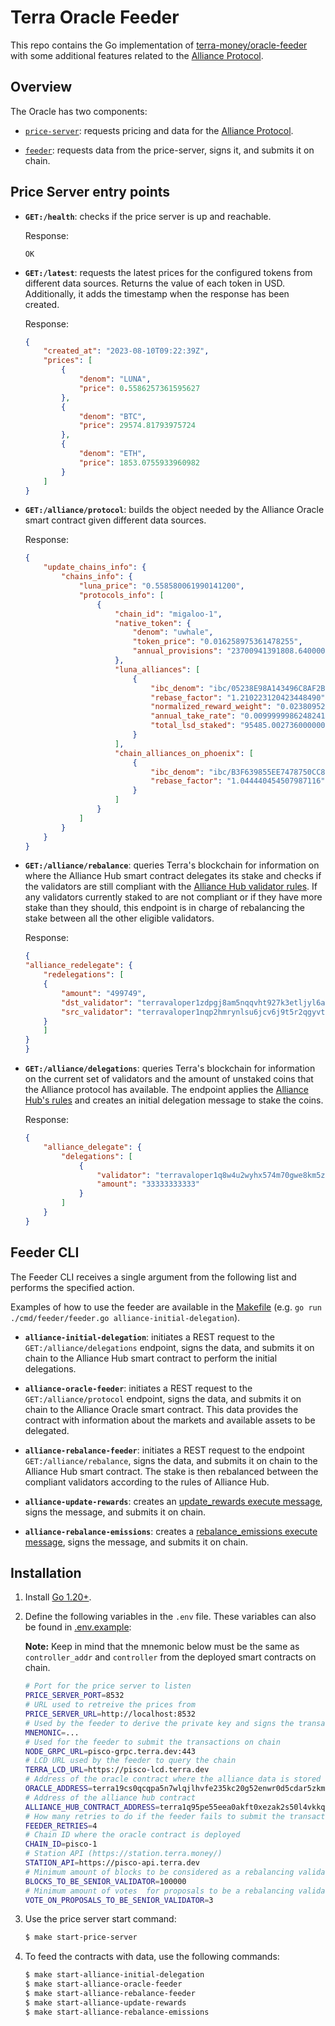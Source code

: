 # Terra Oracle Feeder

This repo contains the Go implementation of [terra-money/oracle-feeder](https://github.com/terra-money/oracle-feeder) with some additional features related to the [Alliance Protocol](https://github.com/terra-money/alliance-protocol).

## Overview

The Oracle has two components: 

- [`price-server`](cmd/price-server/): requests pricing and data for the [Alliance Protocol](https://github.com/terra-money/alliance-protocol).
   
- [`feeder`](cmd/feeder/): requests data from the price-server, signs it, and submits it on chain.

## Price Server entry points

- **`GET:/health`**: checks if the price server is up and reachable.
  
  Response:
  
    ```
    OK
    ```

- **`GET:/latest`**: requests the latest prices for the configured tokens from different data sources. Returns the value of each token in USD. Additionally, it adds the timestamp when the response has been created.

   Response: 

    ```JSON
    {
        "created_at": "2023-08-10T09:22:39Z",
        "prices": [
            {
                "denom": "LUNA",
                "price": 0.5586257361595627
            },
            {
                "denom": "BTC",
                "price": 29574.81793975724
            },
            {
                "denom": "ETH",
                "price": 1853.0755933960982
            }
        ]
    }
    ```

- **`GET:/alliance/protocol`**: builds the object needed by the Alliance Oracle smart contract given different data sources. 

  Response: 

    ```JSON
    {
        "update_chains_info": {
            "chains_info": {
                "luna_price": "0.558580061990141200",
                "protocols_info": [
                    {
                        "chain_id": "migaloo-1",
                        "native_token": {
                            "denom": "uwhale",
                            "token_price": "0.016258975361478255",
                            "annual_provisions": "23700941391808.640000000000000000"
                        },
                        "luna_alliances": [
                            {
                                "ibc_denom": "ibc/05238E98A143496C8AF2B6067BABC84503909ECE9E45FBCBAC2CBA5C889FD82A",
                                "rebase_factor": "1.210223120423448490",
                                "normalized_reward_weight": "0.023809523809523810",
                                "annual_take_rate": "0.009999998624824108",
                                "total_lsd_staked": "95485.002736000000000000"
                            }
                        ],
                        "chain_alliances_on_phoenix": [
                            {
                                "ibc_denom": "ibc/B3F639855EE7478750CC8F82072307ED6E131A8EFF20345E1D136B50C4E5EC36",
                                "rebase_factor": "1.044440454507987116"
                            }
                        ]
                    }
                ]
            }
        }
    }
    ```


- **`GET:/alliance/rebalance`**: queries Terra's blockchain for information on where the Alliance Hub smart contract delegates its stake and checks if the validators are still compliant with the [Alliance Hub validator rules](https://github.com/terra-money/oracle-feeder-go/blob/main/internal/provider/alliance/alliance_validators.go#L139-L147). If any validators currently staked to are not compliant or if they have more stake than they should, this endpoint is in charge of rebalancing the stake between all the other eligible validators. 

   Response: 

    ```JSON
    {
    "alliance_redelegate": {
        "redelegations": [
        {
            "amount": "499749",
            "dst_validator": "terravaloper1zdpgj8am5nqqvht927k3etljyl6a52kwqndjz2",
            "src_validator": "terravaloper1nqp2hmrynlsu6jcv6j9t5r2qgyvtvna58t2erh"
        }
        ]
    }
    }
    ```

- **`GET:/alliance/delegations`**: queries Terra's blockchain for information on the current set of validators and the amount of unstaked coins that the Alliance protocol has available. The endpoint applies the [Alliance Hub's rules](https://github.com/terra-money/oracle-feeder-go/blob/main/internal/provider/alliance/alliance_validators.go#L98-L106) and creates an initial delegation message to stake the coins. 

   Response: 

    ```JSON
    {
        "alliance_delegate": {
            "delegations": [
                {
                    "validator": "terravaloper1q8w4u2wyhx574m70gwe8km5za2ptanny9mnqy3",
                    "amount": "33333333333"
                }
            ]
        }
    }
    ```

## Feeder CLI

The Feeder CLI receives a single argument from the following list and performs the specified action. 

Examples of how to use the feeder are available in the [Makefile](./Makefile)
(e.g. `go run ./cmd/feeder/feeder.go alliance-initial-delegation`).

- **`alliance-initial-delegation`**: initiates a REST request to the `GET:/alliance/delegations` endpoint, signs the data, and submits it on chain to the Alliance Hub smart contract to perform the initial delegations.

- **`alliance-oracle-feeder`**: initiates a REST request to the `GET:/alliance/protocol` endpoint, signs the data, and submits it on chain to the Alliance Oracle smart contract. This data provides the contract with information about the markets and available assets to be delegated.

- **`alliance-rebalance-feeder`**: initiates a REST request to the endpoint `GET:/alliance/rebalance`, signs the data, and submits it on chain to the Alliance Hub smart contract. The stake is then rebalanced between the compliant validators according to the rules of Alliance Hub.

- **`alliance-update-rewards`**: creates an [update_rewards execute message](https://github.com/terra-money/alliance-protocol/blob/main/packages/alliance-protocol/src/alliance_protocol.rs#L37), signs the message, and submits it on chain.

- **`alliance-rebalance-emissions`**: creates a [rebalance_emissions execute message](https://github.com/terra-money/alliance-protocol/blob/main/packages/alliance-protocol/src/alliance_protocol.rs#L37), signs the message, and submits it on chain.

## Installation

1. Install [Go 1.20+](https://golang.org/).

2. Define the following variables in the `.env` file. These variables can also be found in [.env.example](.env.example):

    **Note:** Keep in mind that the mnemonic below must be the same as `controller_addr` and `controller` from the deployed smart contracts on chain.

    ```sh
    # Port for the price server to listen
    PRICE_SERVER_PORT=8532
    # URL used to retreive the prices from
    PRICE_SERVER_URL=http://localhost:8532
    # Used by the feeder to derive the private key and signs the transactions
    MNEMONIC=...
    # Used for the feeder to submit the transactions on chain
    NODE_GRPC_URL=pisco-grpc.terra.dev:443
    # LCD URL used by the feeder to query the chain
    TERRA_LCD_URL=https://pisco-lcd.terra.dev
    # Address of the oracle contract where the alliance data is stored
    ORACLE_ADDRESS=terra19cs0qcqpa5n7wlqjlhvfe235kc20g52enwr0d5cdar5zkmza7skqv54070
    # Address of the alliance hub contract
    ALLIANCE_HUB_CONTRACT_ADDRESS=terra1q95pe55eea0akft0xezak2s50l4vkkquve5emw7gzw65a7ptdl8qel50ea
    # How many retries to do if the feeder fails to submit the transaction
    FEEDER_RETRIES=4
    # Chain ID where the oracle contract is deployed
    CHAIN_ID=pisco-1
    # Station API (https://station.terra.money/)
    STATION_API=https://pisco-api.terra.dev
    # Minimum amount of blocks to be considered as a rebalancing validator
    BLOCKS_TO_BE_SENIOR_VALIDATOR=100000
    # Minimum amount of votes  for proposals to be a rebalancing validator
    VOTE_ON_PROPOSALS_TO_BE_SENIOR_VALIDATOR=3
    ```

3. Use the price server start command:

    ```sh
    $ make start-price-server
    ```

4. To feed the contracts with data, use the following commands:
    ```sh
    $ make start-alliance-initial-delegation
    $ make start-alliance-oracle-feeder
    $ make start-alliance-rebalance-feeder
    $ make start-alliance-update-rewards
    $ make start-alliance-rebalance-emissions
    ```
